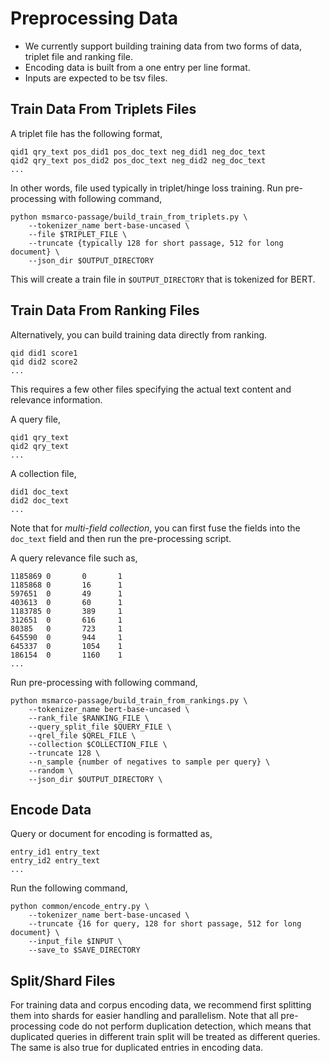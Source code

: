# Preprocessing Data
- We currently support building training data from two forms of data, triplet file and ranking file. 
- Encoding data is built from a one entry per line format. 
- Inputs are expected to be tsv files.

## Train Data From Triplets Files

A triplet file has the following format,
```
qid1 qry_text pos_did1 pos_doc_text neg_did1 neg_doc_text
qid2 qry_text pos_did2 pos_doc_text neg_did2 neg_doc_text
...
```
In other words, file used typically in triplet/hinge loss training. Run pre-processing with following command, 
```
python msmarco-passage/build_train_from_triplets.py \
    --tokenizer_name bert-base-uncased \
    --file $TRIPLET_FILE \
    --truncate {typically 128 for short passage, 512 for long document} \
    --json_dir $OUTPUT_DIRECTORY
```
This will create a train file in `$OUTPUT_DIRECTORY` that is tokenized for BERT.
## Train Data From Ranking Files
Alternatively, you can build training data directly from ranking. 

```
qid did1 score1
qid did2 score2
...
```

This requires a few other files specifying the actual text content and relevance information.

A query file,
```
qid1 qry_text
qid2 qry_text
...
```
A collection file,
```
did1 doc_text
did2 doc_text
...
```
Note that for *multi-field collection*, you can first fuse the fields into the `doc_text` field and then run the pre-processing script.
  
A query relevance file such as,
```
1185869 0       0       1
1185868 0       16      1
597651  0       49      1
403613  0       60      1
1183785 0       389     1
312651  0       616     1
80385   0       723     1
645590  0       944     1
645337  0       1054    1
186154  0       1160    1
...
```
Run pre-processing with following command, 
```
python msmarco-passage/build_train_from_rankings.py \
    --tokenizer_name bert-base-uncased \
    --rank_file $RANKING_FILE \
    --query_split_file $QUERY_FILE \
    --qrel_file $QREL_FILE \
    --collection $COLLECTION_FILE \
    --truncate 128 \
    --n_sample {number of negatives to sample per query} \
    --random \
    --json_dir $OUTPUT_DIRECTORY \
```
## Encode Data
Query or document for encoding is formatted as,
```
entry_id1 entry_text
entry_id2 entry_text
...
```
Run the following command,
```
python common/encode_entry.py \
    --tokenizer_name bert-base-uncased \
    --truncate {16 for query, 128 for short passage, 512 for long document} \
    --input_file $INPUT \
    --save_to $SAVE_DIRECTORY
```

## Split/Shard Files
For training data and corpus encoding data, we recommend first splitting them into shards for easier handling and parallelism. Note that all pre-processing code do not perform duplication detection, which means that duplicated queries in different train split will be treated as different queries. The same is also true for duplicated entries in encoding data. 

